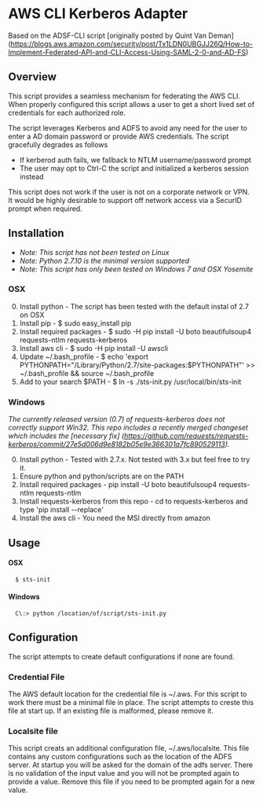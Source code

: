 # AWS CLI Kerberos Adapter

Based on the ADSF-CLI script  [originally posted by Quint Van Deman] (https://blogs.aws.amazon.com/security/post/Tx1LDN0UBGJJ26Q/How-to-Implement-Federated-API-and-CLI-Access-Using-SAML-2-0-and-AD-FS)
## Overview
This script provides a seamless mechanism for federating the AWS CLI. When
properly configured this script allows a user to get a short lived set of
credentials for each authorized role.

The script leverages Kerberos and ADFS to avoid any need for the user to enter
a AD domain password or provide AWS credentials. The script gracefully degrades
as follows
* If kerberod auth fails, we fallback to NTLM username/password prompt
* The user may opt to Ctrl-C the script and initialized a kerberos session instead

This script does not work if the user is not on a corporate network or VPN.
It would be highly desirable to support off network access via a SecurID prompt
when required.

## Installation
* *Note: This script has not been tested on Linux*
* *Note: Python 2.7.10 is the minimal version supported*
* *Note: This script has only been tested on Windows 7 and OSX Yosemite*

### OSX
0. Install python - The script has been tested with the default instal of 2.7 on OSX
1. Install pip - $ sudo easy_install pip
2. Install required packages - $ sudo -H pip install -U boto beautifulsoup4 requests-ntlm requests-kerberos
3. Install aws cli -  $ sudo -H pip install -U awscli
5. Update ~/.bash_profile - $ echo 'export PYTHONPATH="/Library/Python/2.7/site-packages:$PYTHONPATH"' >> ~/.bash_profile && source ~/.bash_profile
6. Add to your search $PATH - $ ln -s ./sts-init.py /usr/local/bin/sts-init

### Windows
*The currently released version (0.7) of requests-kerberos does not correctly support Win32.
This repo includes a recently merged changeset which includes the [necessary fix] (https://github.com/requests/requests-kerberos/commit/27e5d006d9e8182b05e9e366301a7fc890529113).*

0. Install python - Tested with 2.7.x. Not tested with 3.x but feel free to try it.
1. Ensure python and python/scripts are on the PATH
2. Install required packages - pip install -U boto beautifulsoup4 requests-ntlm requests-ntlm
3. Install requests-kerberos from this repo - cd to requests-kerberos and type 'pip install --replace'
4. Install the aws cli - You need the MSI directly from amazon

## Usage
#### OSX
```
  $ sts-init
```

#### Windows
```
  C\:> python /location/of/script/sts-init.py
```

## Configuration

The script attempts to create default configurations if none are found.

### Credential File
The AWS default location for the credential file is ~/.aws. For this script to work there
must be a minimal file in place. The script attempts to creste this file at start
up. If an existing file is malformed, please remove it.

### Localsite file
This script creats an additional configuration file, ~/.aws/localsite. This file
contains any custom configurations such as the location of the ADFS server. At
startup you will be asked for the domain of the adfs server. There is no validation
of the input value and you will not be prompted again to provide a value. Remove
this file if you need to be prompted again for a new value.
